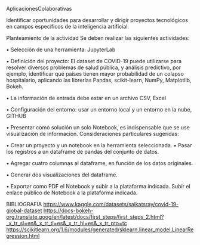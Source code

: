 AplicacionesColaborativas

Identificar oportunidades para desarrollar y dirigir proyectos tecnológicos en campos específicos de la inteligencia artificial.

Planteamiento de la actividad Se deben realizar las siguientes actividades:

•	Selección de una herramienta: JupyterLab

•	Definición del proyecto: El dataset de COVID-19 puede utilizarse para resolver diversos problemas de salud pública, y análisis predictivo, por ejemplo, identificar qué países tienen mayor probabilidad de un colapso hospitalario, aplicando las librerías Pandas, scikit-learn, NumPy, Matplotlib, Bokeh.

•	La información de entrada debe estar en un archivo CSV, Excel

•	Configuración del entorno: usar un entorno local y un entorno en la nube, GITHUB

•	Presentar como solución un solo Notebook, es indispensable que se use visualización de información. Consideraciones particulares sugeridas:

•	Crear un proyecto y un notebook en la herramienta seleccionada. • Pasar los registros a un dataframe de pandas del conjunto de datos.

•	Agregar cuatro columnas al dataframe, en función de los datos originales. 

•	Generar dos visualizaciones del dataframe.

•	Exportar como PDF el Notebook y subir a la plataforma indicada. Subir el enlace público de Notebook a la plataforma indicada.

BIBLIOGRAFIA
https://www.kaggle.com/datasets/saikatsray/covid-19-global-dataset
https://docs-bokeh-org.translate.goog/en/latest/docs/first_steps/first_steps_2.html?_x_tr_sl=en&_x_tr_tl=es&_x_tr_hl=es&_x_tr_pto=tc 
https://scikitlearn.org/1.6/modules/generated/sklearn.linear_model.LinearRegression.html


